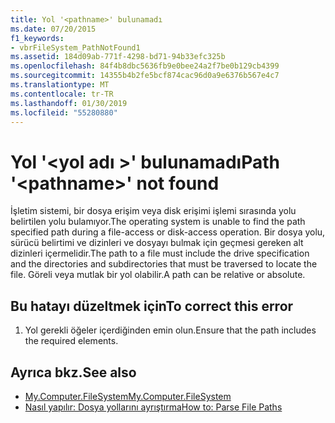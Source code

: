 ```yaml
---
title: Yol '<pathname>' bulunamadı
ms.date: 07/20/2015
f1_keywords:
- vbrFileSystem_PathNotFound1
ms.assetid: 184d09ab-771f-4298-bd71-94b33efc325b
ms.openlocfilehash: 84f4b8dbc5636fb9e0bee24a2f7be0b129cb4399
ms.sourcegitcommit: 14355b4b2fe5bcf874cac96d0a9e6376b567e4c7
ms.translationtype: MT
ms.contentlocale: tr-TR
ms.lasthandoff: 01/30/2019
ms.locfileid: "55280880"
---
```

# <a name="path-pathname-not-found"></a><span data-ttu-id="830b1-102">Yol '\<yol adı >' bulunamadı</span><span class="sxs-lookup"><span data-stu-id="830b1-102">Path '\<pathname>' not found</span></span>
<span data-ttu-id="830b1-103">İşletim sistemi, bir dosya erişim veya disk erişimi işlemi sırasında yolu belirtilen yolu bulamıyor.</span><span class="sxs-lookup"><span data-stu-id="830b1-103">The operating system is unable to find the path specified path during a file-access or disk-access operation.</span></span> <span data-ttu-id="830b1-104">Bir dosya yolu, sürücü belirtimi ve dizinleri ve dosyayı bulmak için geçmesi gereken alt dizinleri içermelidir.</span><span class="sxs-lookup"><span data-stu-id="830b1-104">The path to a file must include the drive specification and the directories and subdirectories that must be traversed to locate the file.</span></span> <span data-ttu-id="830b1-105">Göreli veya mutlak bir yol olabilir.</span><span class="sxs-lookup"><span data-stu-id="830b1-105">A path can be relative or absolute.</span></span>  
  
## <a name="to-correct-this-error"></a><span data-ttu-id="830b1-106">Bu hatayı düzeltmek için</span><span class="sxs-lookup"><span data-stu-id="830b1-106">To correct this error</span></span>  
  
1.  <span data-ttu-id="830b1-107">Yol gerekli öğeler içerdiğinden emin olun.</span><span class="sxs-lookup"><span data-stu-id="830b1-107">Ensure that the path includes the required elements.</span></span>  
  
## <a name="see-also"></a><span data-ttu-id="830b1-108">Ayrıca bkz.</span><span class="sxs-lookup"><span data-stu-id="830b1-108">See also</span></span>
- [<span data-ttu-id="830b1-109">My.Computer.FileSystem</span><span class="sxs-lookup"><span data-stu-id="830b1-109">My.Computer.FileSystem</span></span>](xref:Microsoft.VisualBasic.FileIO.FileSystem)
- [<span data-ttu-id="830b1-110">Nasıl yapılır: Dosya yollarını ayrıştırma</span><span class="sxs-lookup"><span data-stu-id="830b1-110">How to: Parse File Paths</span></span>](../../visual-basic/developing-apps/programming/drives-directories-files/how-to-parse-file-paths.md)
